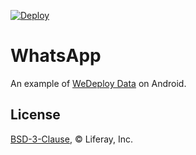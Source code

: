 [![Deploy](https://cdn.wedeploy.com/images/deploy.svg)](https://console.wedeploy.com/deploy?repo=https://github.com/wedeploy-examples/whatsapp-android-example)

# WhatsApp

An example of [WeDeploy Data](https://wedeploy.com/docs/data/) on Android.

## License

[BSD-3-Clause](./LICENSE.md), © Liferay, Inc.
